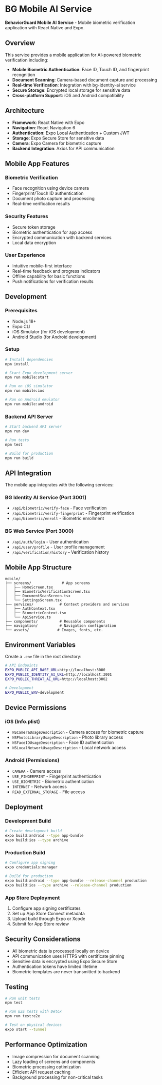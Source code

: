 # BG Mobile AI Service

**BehaviorGuard Mobile AI Service** - Mobile biometric verification application with React Native and Expo.

## Overview

This service provides a mobile application for AI-powered biometric verification including:

- **Mobile Biometric Authentication**: Face ID, Touch ID, and fingerprint recognition
- **Document Scanning**: Camera-based document capture and processing
- **Real-time Verification**: Integration with bg-identity-ai service
- **Secure Storage**: Encrypted local storage for sensitive data
- **Cross-platform Support**: iOS and Android compatibility

## Architecture

- **Framework**: React Native with Expo
- **Navigation**: React Navigation 6
- **Authentication**: Expo Local Authentication + Custom JWT
- **Storage**: Expo Secure Store for sensitive data
- **Camera**: Expo Camera for biometric capture
- **Backend Integration**: Axios for API communication

## Mobile App Features

### Biometric Verification
- Face recognition using device camera
- Fingerprint/Touch ID authentication
- Document photo capture and processing
- Real-time verification results

### Security Features
- Secure token storage
- Biometric authentication for app access
- Encrypted communication with backend services
- Local data encryption

### User Experience
- Intuitive mobile-first interface
- Real-time feedback and progress indicators
- Offline capability for basic functions
- Push notifications for verification results

## Development

### Prerequisites
- Node.js 18+
- Expo CLI
- iOS Simulator (for iOS development)
- Android Studio (for Android development)

### Setup
```bash
# Install dependencies
npm install

# Start Expo development server
npm run mobile:start

# Run on iOS simulator
npm run mobile:ios

# Run on Android emulator
npm run mobile:android
```

### Backend API Server
```bash
# Start backend API server
npm run dev

# Run tests
npm test

# Build for production
npm run build
```

## API Integration

The mobile app integrates with the following services:

### BG Identity AI Service (Port 3001)
- `/api/biometric/verify-face` - Face verification
- `/api/biometric/verify-fingerprint` - Fingerprint verification
- `/api/biometric/enroll` - Biometric enrollment

### BG Web Service (Port 3000)
- `/api/auth/login` - User authentication
- `/api/user/profile` - User profile management
- `/api/verification/history` - Verification history

## Mobile App Structure

```
mobile/
├── screens/              # App screens
│   ├── HomeScreen.tsx
│   ├── BiometricVerificationScreen.tsx
│   ├── DocumentScanScreen.tsx
│   └── SettingsScreen.tsx
├── services/            # Context providers and services
│   ├── AuthContext.tsx
│   ├── BiometricContext.tsx
│   └── ApiService.ts
├── components/          # Reusable components
├── navigation/          # Navigation configuration
└── assets/             # Images, fonts, etc.
```

## Environment Variables

Create a `.env` file in the root directory:

```bash
# API Endpoints
EXPO_PUBLIC_API_BASE_URL=http://localhost:3000
EXPO_PUBLIC_IDENTITY_AI_URL=http://localhost:3001
EXPO_PUBLIC_THREAT_AI_URL=http://localhost:3002

# Development
EXPO_PUBLIC_ENV=development
```

## Device Permissions

### iOS (Info.plist)
- `NSCameraUsageDescription` - Camera access for biometric capture
- `NSPhotoLibraryUsageDescription` - Photo library access
- `NSFaceIDUsageDescription` - Face ID authentication
- `NSLocalNetworkUsageDescription` - Local network access

### Android (Permissions)
- `CAMERA` - Camera access
- `USE_FINGERPRINT` - Fingerprint authentication
- `USE_BIOMETRIC` - Biometric authentication
- `INTERNET` - Network access
- `READ_EXTERNAL_STORAGE` - File access

## Deployment

### Development Build
```bash
# Create development build
expo build:android --type app-bundle
expo build:ios --type archive
```

### Production Build
```bash
# Configure app signing
expo credentials:manager

# Build for production
expo build:android --type app-bundle --release-channel production
expo build:ios --type archive --release-channel production
```

### App Store Deployment
1. Configure app signing certificates
2. Set up App Store Connect metadata
3. Upload build through Expo or Xcode
4. Submit for App Store review

## Security Considerations

- All biometric data is processed locally on device
- API communication uses HTTPS with certificate pinning
- Sensitive data is encrypted using Expo Secure Store
- Authentication tokens have limited lifetime
- Biometric templates are never transmitted to backend

## Testing

```bash
# Run unit tests
npm test

# Run E2E tests with Detox
npm run test:e2e

# Test on physical devices
expo start --tunnel
```

## Performance Optimization

- Image compression for document scanning
- Lazy loading of screens and components
- Biometric processing optimization
- Efficient API request caching
- Background processing for non-critical tasks